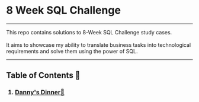 # 8 Week SQL Challenge
<hr> 
This repo contains solutions to 8-Week SQL Challenge study cases.
<br><br>
It aims to showcase my ability to translate business tasks into technological requirements and solve them using the power of SQL.
<hr>

## Table of Contents 📖
<ol>
  <h3><li><a href="https://github.com/Marcin-The-Pythonist/8-Week-SQL-Challenge/tree/main/Challenge%20%231%20-%20Danny's%20Dinner">Danny's Dinner🍜</a></li></h3>
</ol>
